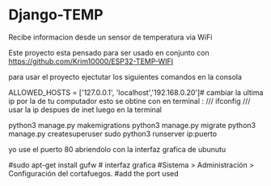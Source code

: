 # Django-TEMP
Recibe informacion desde un sensor de temperatura via WiFi

Este proyecto esta pensado para ser usado en conjunto con 
https://github.com/Krim10000/ESP32-TEMP-WIFI


para usar el proyecto ejectutar los siguientes comandos en la consola 

ALLOWED_HOSTS = ['127.0.0.1', 'localhost','192.168.0.20']# cambiar la ultima ip por la de tu computador esto se obtine con
en terminal :
///
ifconfig
///
usar la ip despues de inet
luego en la terminal

python3 manage.py makemigrations
python3 manage.py migrate
python3 manage.py createsuperuser
sudo python3 runserver ip:puerto

yo use el puerto 80 abriendolo con  la interfaz grafica de ubunutu 

#sudo apt-get install gufw # interfaz grafica
#Sistema > Administración > Configuración del cortafuegos.
#add the port used






